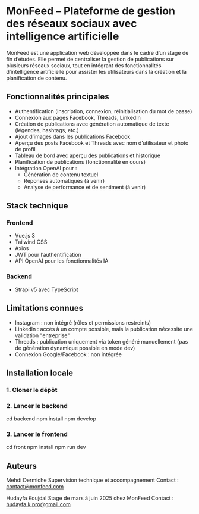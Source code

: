# MonFeed – Plateforme de gestion des réseaux sociaux avec intelligence artificielle

MonFeed est une application web développée dans le cadre d’un stage de fin d’études. Elle permet de centraliser la gestion de publications sur plusieurs réseaux sociaux, tout en intégrant des fonctionnalités d’intelligence artificielle pour assister les utilisateurs dans la création et la planification de contenu.

## Fonctionnalités principales

- Authentification (inscription, connexion, réinitialisation du mot de passe)
- Connexion aux pages Facebook, Threads, LinkedIn
- Création de publications avec génération automatique de texte (légendes, hashtags, etc.)
- Ajout d’images dans les publications Facebook
- Aperçu des posts Facebook et Threads avec nom d’utilisateur et photo de profil
- Tableau de bord avec aperçu des publications et historique
- Planification de publications (fonctionnalité en cours)
- Intégration OpenAI pour :
  - Génération de contenu textuel
  - Réponses automatiques (à venir)
  - Analyse de performance et de sentiment (à venir)

## Stack technique

### Frontend

- Vue.js 3
- Tailwind CSS
- Axios
- JWT pour l’authentification
- API OpenAI pour les fonctionnalités IA

### Backend

- Strapi v5 avec TypeScript


## Limitations connues

- Instagram : non intégré (rôles et permissions restreints)
- LinkedIn : accès à un compte possible, mais la publication nécessite une validation "entreprise"
- Threads : publication uniquement via token généré manuellement (pas de génération dynamique possible en mode dev)
- Connexion Google/Facebook : non intégrée

## Installation locale

### 1. Cloner le dépôt

### 2. Lancer le backend

cd backend
npm install
npm develop


### 3. Lancer le frontend

cd front
npm install
npm run dev

## Auteurs
Mehdi Dermiche
Supervision technique et accompagnement
Contact : contact@monfeed.com

Hudayfa Koujdal
Stage de mars à juin 2025 chez MonFeed
Contact : hudayfa.k.pro@gmail.com